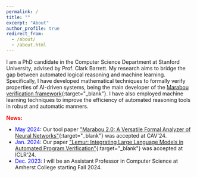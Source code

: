 ```yaml
---
permalink: /
title: ""
excerpt: "About"
author_profile: true
redirect_from: 
  - /about/
  - /about.html
---
```


I am a PhD candidate in the Computer Science Department at Stanford University, advised by Prof. Clark Barrett. My research aims to bridge the gap between automated logical reasoning and machine learning. Specifically, I have developed mathematical techniques to formally verify properties of AI-driven systems, being the main developer of the [Marabou verification framework](https://github.com/NeuralNetworkVerification/Marabou){:target="_blank"}. I have also employed machine learning techniques to improve the efficiency of automated reasoning tools in robust and automatic manners. 

<span style="color:red">**News:**</span>
- <span style="color:blue">May 2024</span>: Our tool paper ["Marabou 2.0: A Versatile Formal Analyzer of Neural Networks"](https://arxiv.org/abs/2401.14461){:target="_blank"} was accepted at CAV'24.
- <span style="color:blue">Jan. 2024</span>: Our paper ["Lemur: Integrating Large Language Models in Automated Program Verification"](https://arxiv.org/abs/2310.04870){:target="_blank"} was accepted at ICLR'24.
- <span style="color:blue">Dec. 2023</span>: I will be an Assistant Professor in Computer Science at Amherst College starting Fall 2024.
